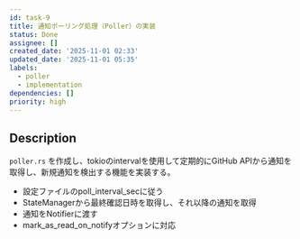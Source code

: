 ```yaml
---
id: task-9
title: 通知ポーリング処理（Poller）の実装
status: Done
assignee: []
created_date: '2025-11-01 02:33'
updated_date: '2025-11-01 05:35'
labels:
  - poller
  - implementation
dependencies: []
priority: high
---
```


## Description

<!-- SECTION:DESCRIPTION:BEGIN -->
`poller.rs` を作成し、tokioのintervalを使用して定期的にGitHub APIから通知を取得し、新規通知を検出する機能を実装する。
- 設定ファイルのpoll_interval_secに従う
- StateManagerから最終確認日時を取得し、それ以降の通知を取得
- 通知をNotifierに渡す
- mark_as_read_on_notifyオプションに対応
<!-- SECTION:DESCRIPTION:END -->
